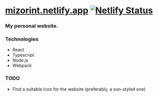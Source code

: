 # [mizorint.netlify.app](https://mizorint.netlify.app) [![Netlify Status](https://api.netlify.com/api/v1/badges/92fde641-7694-46f4-900a-259af39736c9/deploy-status)](https://app.netlify.com/sites/mizorint/deploys)
### My personal website.

### Technologies
- React
- Typescript
- Node.js
- Webpack

### TODO
- Find a suitable icon for the website (preferably, a sun-styled one)
